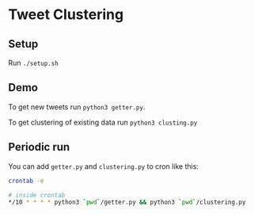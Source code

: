 # Tweet Clustering

## Setup
Run ```./setup.sh```

## Demo
To get new tweets run ```python3 getter.py```.

To get clustering of existing data run ```python3 clusting.py```

## Periodic run
You can add ```getter.py``` and ```clustering.py``` to cron like this:
```bash
crontab -e

# inside crontab
*/10 * * * * python3 `pwd`/getter.py && python3 `pwd`/clustering.py 
```